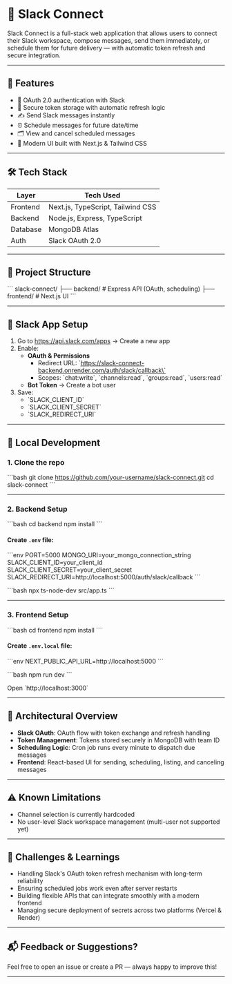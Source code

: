 
# 🚀 Slack Connect

Slack Connect is a full-stack web application that allows users to connect their Slack workspace, compose messages, send them immediately, or schedule them for future delivery — with automatic token refresh and secure integration.

---

## 📌 Features

- 🔐 OAuth 2.0 authentication with Slack
- 🔁 Secure token storage with automatic refresh logic
- ✍️ Send Slack messages instantly
- ⏰ Schedule messages for future date/time
- 🗂 View and cancel scheduled messages
- 🎨 Modern UI built with Next.js & Tailwind CSS

---

## 🛠 Tech Stack

| Layer       | Tech Used                      |
|-------------|--------------------------------|
| Frontend    | Next.js, TypeScript, Tailwind CSS |
| Backend     | Node.js, Express, TypeScript   |
| Database    | MongoDB Atlas                  |
| Auth        | Slack OAuth 2.0                |

---

## 📁 Project Structure

\`\`\`
slack-connect/
├── backend/           # Express API (OAuth, scheduling)
├── frontend/          # Next.js UI
\`\`\`

---

## 🔐 Slack App Setup

1. Go to https://api.slack.com/apps → Create a new app
2. Enable:
   - **OAuth & Permissions**  
     - Redirect URL: \`https://slack-connect-backend.onrender.com/auth/slack/callback\`
     - Scopes: \`chat:write\`, \`channels:read\`, \`groups:read\`, \`users:read\`
   - **Bot Token** → Create a bot user
3. Save:
   - \`SLACK_CLIENT_ID\`
   - \`SLACK_CLIENT_SECRET\`
   - \`SLACK_REDIRECT_URI\`

---

## 🚀 Local Development

### 1. Clone the repo

\`\`\`bash
git clone https://github.com/your-username/slack-connect.git
cd slack-connect
\`\`\`

---

### 2. Backend Setup

\`\`\`bash
cd backend
npm install
\`\`\`

#### Create `.env` file:
\`\`\`env
PORT=5000
MONGO_URI=your_mongo_connection_string
SLACK_CLIENT_ID=your_client_id
SLACK_CLIENT_SECRET=your_client_secret
SLACK_REDIRECT_URI=http://localhost:5000/auth/slack/callback
\`\`\`

\`\`\`bash
npx ts-node-dev src/app.ts
\`\`\`

---

### 3. Frontend Setup

\`\`\`bash
cd frontend
npm install
\`\`\`

#### Create `.env.local` file:
\`\`\`env
NEXT_PUBLIC_API_URL=http://localhost:5000
\`\`\`

\`\`\`bash
npm run dev
\`\`\`

Open \`http://localhost:3000\`


---

## 🧠 Architectural Overview

- **Slack OAuth**: OAuth flow with token exchange and refresh handling
- **Token Management**: Tokens stored securely in MongoDB with team ID
- **Scheduling Logic**: Cron job runs every minute to dispatch due messages
- **Frontend**: React-based UI for sending, scheduling, listing, and canceling messages

---

## ⚠️ Known Limitations

- Channel selection is currently hardcoded
- No user-level Slack workspace management (multi-user not supported yet)

---

## 🙌 Challenges & Learnings

- Handling Slack's OAuth token refresh mechanism with long-term reliability
- Ensuring scheduled jobs work even after server restarts
- Building flexible APIs that can integrate smoothly with a modern frontend
- Managing secure deployment of secrets across two platforms (Vercel & Render)

---

## 📬 Feedback or Suggestions?

Feel free to open an issue or create a PR — always happy to improve this!

---


